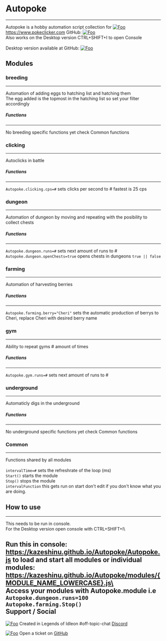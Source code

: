 # Autopoke
------------------

Autopoke is a hobby automation script collection for [![Foo](https://raw.githubusercontent.com/pokeclicker/pokeclicker/develop/src/assets/images/favicon.ico)](https://www.pokeclicker.com)https://www.pokeclicker.com  GitHub: [![Foo](https://i.imgur.com/qV0ZkHA.png)](https://github.com/pokeclicker/pokeclicker)\
Also works on the Desktop version CTRL+SHIFT+I to open Console\
\
Desktop version available at GitHub: [![Foo](https://i.imgur.com/qV0ZkHA.png)](https://github.com/RedSparr0w/Pokeclicker-desktop)

## Modules

### breeding
------------------
Automation of adding eggs to hatching list and hatching them\
The egg added is the topmost in the hatching list so set your filter accordingly

##### Functions
-----------------
No breeding specific functions yet check Common functions

### clicking
------------------
Autoclicks in battle

##### Functions
-----------------
`Autopoke.clicking.cps=#` sets clicks per second to # fastest is 25 cps

### dungeon
------------------
Automation of dungeon by moving and repeating with the posibility to collect chests

##### Functions
-----------------
`Autopoke.dungeon.runs=#` sets next amount of runs to #\
`Autopoke.dungeon.openChests=true` opens chests in dungeons `true || false`

### farming
------------------
Automation of harvesting berries

##### Functions
-----------------
`Autopoke.farming.berry="Cheri"` sets the automatic production of berrys to Cheri, replace Cheri with desired berry name

### gym
------------------
Ability to repeat gyms # amount of times

##### Functions
-----------------
`Autopoke.gym.runs=#` sets next amount of runs to #

### underground
------------------
Automaticly digs in the underground

##### Functions
-----------------
No underground specific functions yet check Common functions

### Common
------------------
Functions shared by all modules\
\
`intervalTime=#` sets the refreshrate of the loop (ms)\
`Start()` starts the module\
`Stop()` stops the module\
`intervalFunction` this gets run on start don't edit if you don't know what you are doing.


## How to use
------------------

This needs to be run in console.\
For the Desktop version open console with CTRL+SHIFT+I\

Run this in console: https://kazeshinu.github.io/Autopoke/Autopoke.js to load and start all modules
or individual modules: https://kazeshinu.github.io/Autopoke/modules/{MODULE_NAME_LOWERCASE}.js\
\
Access your modules with Autopoke.module i.e `Autopoke.dungeon.runs=100` `Autopoke.farming.Stop()`
\
Support / Social
------------------

[![Foo](https://i.imgur.com/XvxEoEE.png)](https://discord.com/invite/idleon) Created in Legends of Idleon #off-topic-chat [Discord](https://discord.com/invite/idleon "Discord")

[![Foo](https://i.imgur.com/qV0ZkHA.png)](https://github.com/Kazeshinu/Autopoke/issues/new) Open a ticket on [GitHub](https://github.com/Kazeshinu/Autopoke/issues/new "GitHub")